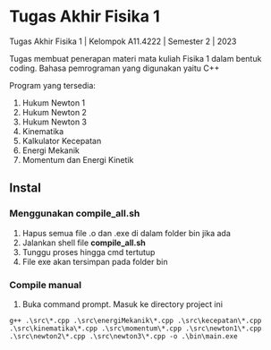 # Tugas Akhir Fisika 1

Tugas Akhir Fisika 1 | Kelompok A11.4222 | Semester 2 | 2023

Tugas membuat penerapan materi mata kuliah Fisika 1 dalam bentuk coding.
Bahasa pemrograman yang digunakan yaitu C++

Program yang tersedia:
1. Hukum Newton 1
2. Hukum Newton 2
3. Hukum Newton 3
4. Kinematika
5. Kalkulator Kecepatan
6. Energi Mekanik
7. Momentum dan Energi Kinetik

## Instal

### Menggunakan compile_all.sh
1. Hapus semua file .o dan .exe di dalam folder bin jika ada
2. Jalankan shell file **compile_all.sh**
3. Tunggu proses hingga cmd tertutup
4. File exe akan tersimpan pada folder bin

### Compile manual
1. Buka command prompt. Masuk ke directory project ini
```
g++ .\src\*.cpp .\src\energiMekanik\*.cpp .\src\kecepatan\*.cpp .\src\kinematika\*.cpp .\src\momentum\*.cpp .\src\newton1\*.cpp .\src\newton2\*.cpp .\src\newton3\*.cpp -o .\bin\main.exe
```
